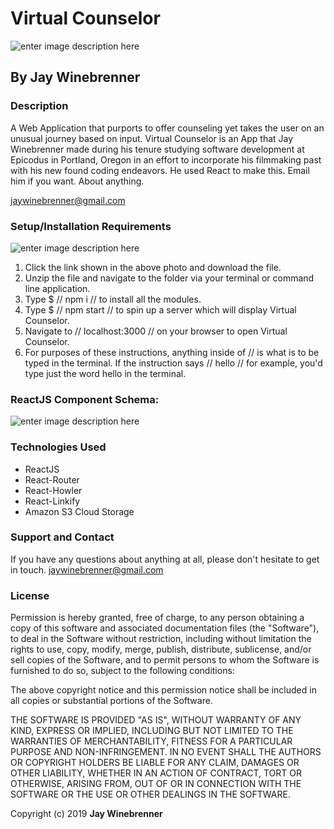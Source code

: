 # Virtual Counselor



  ![enter image description here](https://i.imgur.com/thM8V59.gif)

## By **Jay Winebrenner**

  ### Description
  A Web Application that purports to offer counseling yet takes the user on an unusual journey based on input. Virtual Counselor is an App that Jay Winebrenner made during his tenure studying software development at Epicodus in Portland, Oregon in an effort to incorporate his filmmaking past with his new found coding endeavors. He used React to make this. Email him if you want. About anything.

  jaywinebrenner@gmail.com

  ### Setup/Installation Requirements
  ![enter image description here](https://i.imgur.com/KW12jKcl.jpg)



1. Click the link shown in the above photo and download the file.
2. Unzip the file and navigate to the folder via your terminal or command line application.
3. Type $ // npm i // to install all the modules.
4. Type $ // npm start // to spin up a server which will display Virtual Counselor.
5. Navigate to // localhost:3000 // on your browser to open Virtual Counselor.
5. For purposes of these instructions, anything inside of // is what is to be typed in the terminal. If the instruction says // hello // for example, you'd type just the word hello in the terminal.




  ### ReactJS Component Schema:
  ![enter image description here](https://i.imgur.com/Ng0pIKI.png)

  ### Technologies Used

   - ReactJS
   - React-Router
   - React-Howler
   - React-Linkify
   - Amazon S3 Cloud Storage

  ### Support and Contact

  If you have any questions about anything at all, please don't hesitate to get in touch. jaywinebrenner@gmail.com


  ### License

  Permission is hereby granted, free of charge, to any person obtaining a copy of this software and associated documentation files (the "Software"), to deal in the Software without restriction, including without limitation the rights to use, copy, modify, merge, publish, distribute, sublicense, and/or sell copies of the Software, and to permit persons to whom the Software is furnished to do so, subject to the following conditions:

  The above copyright notice and this permission notice shall be included in all copies or substantial portions of the Software.

  THE SOFTWARE IS PROVIDED "AS IS", WITHOUT WARRANTY OF ANY KIND, EXPRESS OR IMPLIED, INCLUDING BUT NOT LIMITED TO THE WARRANTIES OF MERCHANTABILITY, FITNESS FOR A PARTICULAR PURPOSE AND NON-INFRINGEMENT. IN NO EVENT SHALL THE AUTHORS OR COPYRIGHT HOLDERS BE LIABLE FOR ANY CLAIM, DAMAGES OR OTHER LIABILITY, WHETHER IN AN ACTION OF CONTRACT, TORT OR OTHERWISE, ARISING FROM, OUT OF OR IN CONNECTION WITH THE SOFTWARE OR THE USE OR OTHER DEALINGS IN THE SOFTWARE.

  Copyright (c) 2019 **Jay Winebrenner**
